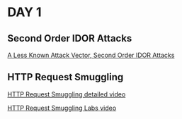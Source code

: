 # DAY 1

## Second Order IDOR Attacks

[A Less Known Attack Vector, Second Order IDOR Attacks](https://ozguralp.medium.com/a-less-known-attack-vector-second-order-idor-attacks-14468009781a)


## HTTP Request Smuggling

[HTTP Request Smuggling detailed video](https://www.youtube.com/watch?v=XC48irGjKNc&t=2s)

[HTTP Request Smuggling Labs video](https://www.youtube.com/watch?v=C9fi6jlJRBE&t=533s)